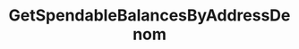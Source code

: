 ---
title: GetSpendableBalancesByAddressDenom
api:
  file: Consensus Client Api.openapi.json
  operationId: get_bank-spendable-balances-address-by-denom
hidden: false
---